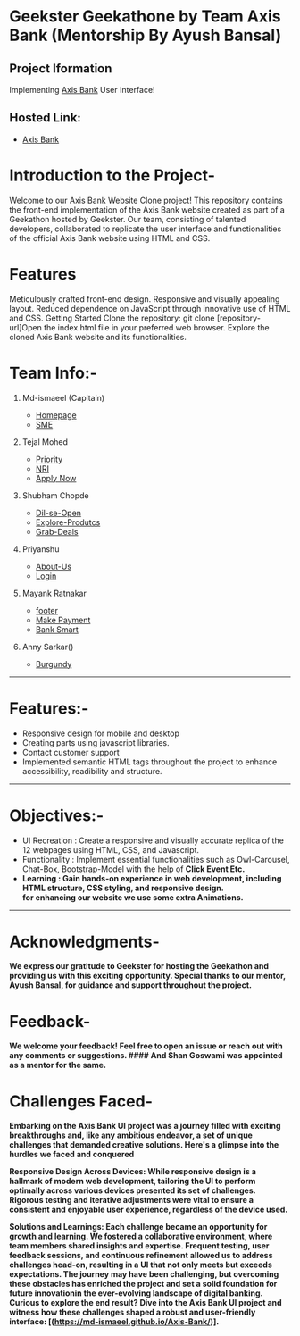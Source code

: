 # Geekster Geekathone by Team Axis Bank (Mentorship By Ayush Bansal)

## Project Iformation
  Implementing [Axis Bank](https://www.axisbank.com/#mainContentWrap) User Interface!
## Hosted Link:
+  [Axis Bank](https://md-ismaeel.github.io/Geekster_Geekathon_Project_Mct/)

# Introduction to the Project- <br>

Welcome to our Axis Bank Website Clone project! This repository contains the front-end implementation of the Axis Bank website created as part of a Geekathon hosted by Geekster. Our team, consisting of talented developers, collaborated to replicate the user interface and functionalities of the official Axis Bank website using HTML and CSS.

# Features

Meticulously crafted front-end design.
Responsive and visually appealing layout.
Reduced dependence on JavaScript through innovative use of HTML and CSS.
Getting Started
Clone the repository: git clone [repository-url]Open the index.html file in your preferred web browser. Explore the cloned Axis Bank website and its functionalities.
    
  # Team Info:-
1. Md-ismaeel (Capitain)<br>
   - [Homepage](https://md-ismaeel.github.io/Axis-Bank/ESM-Ismail/README-Homepage/)
   - [SME](https://md-ismaeel.github.io/Axis-Bank/ESM-Ismail/README-Homepage/)
2. Tejal Mohed <br>
   - [Priority](https://github.com/Md-ismaeel/Axis-Bank/tree/main/Tejal%20Mohod/Readme_File)<br>
   - [NRI](https://github.com/Md-ismaeel/Axis-Bank/tree/main/Tejal%20Mohod/Readme_File)<br>
   - [Apply Now](https://github.com/Md-ismaeel/Axis-Bank/tree/main/Tejal%20Mohod/Readme_File)<br>

3. Shubham Chopde <br>
   - [Dil-se-Open](https://github.com/Md-ismaeel/Axis-Bank/tree/main/Shubham-Chopde/README)<br>
   - [Explore-Produtcs](https://github.com/Md-ismaeel/Axis-Bank/tree/main/Shubham-Chopde/README)<br>
   - [Grab-Deals](https://github.com/Md-ismaeel/Axis-Bank/tree/main/Shubham-Chopde/README)<br>
      
4. Priyanshu <br>
   - [About-Us]()<br>
   - [Login]()<br>
   
5. Mayank Ratnakar
   - [footer]()</br>
   - [Make Payment]()</br>
   - [Bank Smart]()</br>
   
6. Anny Sarkar()<br>
   - [Burgundy]()<br>

---

# Features:- <br>
  - Responsive design for mobile and desktop <br>
  - Creating parts using javascript libraries. <br>
  - Contact customer support <br>
  - Implemented semantic HTML tags throughout the project to enhance accessibility, readibility and structure. <br>

---

# Objectives:- <br>

  - UI Recreation : Create a responsive and visually accurate replica of the 12 webpages using HTML, CSS, and Javascript. <br>
  - Functionality : Implement essential functionalities such as Owl-Carousel, Chat-Box, Bootstrap-Model with the help of <b>Click Event<b> Etc. <br>
  - Learning : Gain hands-on experience in web development, including HTML structure, CSS styling, and responsive design. <br> for enhancing our website we use some extra <b>Animations<b>.

---
 # Acknowledgments-
We express our gratitude to Geekster for hosting the Geekathon and providing us with this exciting opportunity. Special thanks to our mentor, Ayush Bansal, for guidance and support throughout the project.

# Feedback-
We welcome your feedback! Feel free to open an issue or reach out with any comments or suggestions.
    #### And Shan Goswami was appointed as a mentor for the same. <br>
  

# Challenges Faced-

Embarking on the Axis Bank UI project was a journey filled with exciting breakthroughs and, like any ambitious endeavor, a set of unique challenges that demanded creative solutions. Here's a glimpse into the hurdles we faced and conquered

Responsive Design Across Devices:
While responsive design is a hallmark of modern web development, tailoring the UI to perform optimally across various devices presented its set of challenges. Rigorous testing and iterative adjustments were vital to ensure a consistent and enjoyable user experience, regardless of the device used.

Solutions and Learnings:
Each challenge became an opportunity for growth and learning. We fostered a collaborative environment, where team members shared insights and expertise. Frequent testing, user feedback sessions, and continuous refinement allowed us to address challenges head-on, resulting in a UI that not only meets but exceeds expectations.
The journey may have been challenging, but overcoming these obstacles has enriched the project and set a solid foundation for future innovationin the ever-evolving landscape of digital banking.
Curious to explore the end result? Dive into the Axis Bank UI project and witness how these challenges shaped a robust and user-friendly interface: [(https://md-ismaeel.github.io/Axis-Bank/)].
